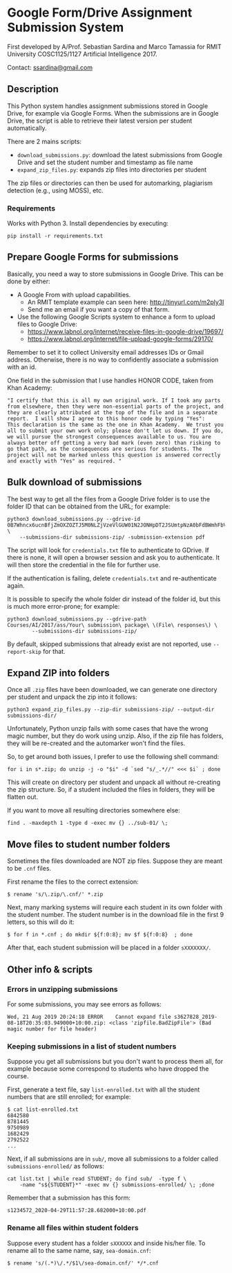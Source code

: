 # Google Form/Drive Assignment Submission System #

First developed by A/Prof. Sebastian Sardina and Marco Tamassia for RMIT University COSC1125/1127 Artificial Intelligence 2017.

Contact: ssardina@gmail.com

## Description

This Python system handles assignment submissions stored in Google Drive, for example via Google Forms. 
When the submissions are in Google Drive, the script is able to retrieve their latest version per student automatically.

There are 2 mains scripts:

- `download_submissions.py`: 
    download the latest submissions from Google Drive and set the student number and timestamp as file name
- `expand_zip_files.py`:
    expands zip files into directories per student

The zip files or directories can then be used for automarking, plagiarism detection (e.g., using MOSS), etc.

### Requirements

Works with Python 3. Install dependencies by executing:

```shell
pip install -r requirements.txt
```

## Prepare Google Forms for submissions

Basically, you need a way to store submissions in Google Drive. This can be done by either:

- A Google From with upload capabilities.
  - An RMIT template example can seen here: http://tinyurl.com/m2ply3l
  - Send me an email if you want a copy of that form.
- Use the following Google Scripts system to enhance a form to upload files to Google Drive:
  - https://www.labnol.org/internet/receive-files-in-google-drive/19697/
  - https://www.labnol.org/internet/file-upload-google-forms/29170/

Remember to set it to collect University email addresses IDs or Gmail address.  Otherwise, there is no way to confidently associate a submission with an id.

One field in the submission that I use handles HONOR CODE, taken from Khan Academy:

```
"I certify that this is all my own original work. If I took any parts from elsewhere, then they were non-essential parts of the project, and they are clearly attributed at the top of the file and in a separate report.  I will show I agree to this honor code by typing "Yes":
This declaration is the same as the one in Khan Academy.  We trust you all to submit your own work only; please don't let us down. If you do, we will pursue the strongest consequences available to us. You are always better off getting a very bad mark (even zero) than risking to go that path, as the consequences are serious for students. The project will not be marked unless this question is answered correctly and exactly with "Yes" as required. "
```

## Bulk download of submissions

The best way to get all the files from a Google Drive folder is to use the folder ID that can be obtained from the URL; for example:

```shell
python3 download_submissions.py --gdrive-id 0B7Whncx6ucnBfjZmOXZOZTJ5M0NLZjVzeVlGUW01N2JONHpDT2JSUmtpNzA0bFdBWmhFbVU \
    --submissions-dir submissions-zip/ -submission-extension pdf
```

The script will look for `credentials.txt` file to authenticate to GDrive. If there is none, it will open a browser session and ask you to authenticate. It will then store the credential in the file for further use. 

If the authentication is failing, delete `credentials.txt` and re-authenticate again.

It is possible to specify the whole folder dir instead of the folder id, but this is much more error-prone; for example:

```shell
python3 download_submissions.py --gdrive-path Courses/AI/2017/ass/Your\ submission\ package\ \(File\ responses\) \
        --submissions-dir submissions-zip/
```

By default, skipped submissions that already exist are not reported, use `--report-skip` for that.

## Expand ZIP into folders

Once all `.zip` files have been downloaded, we can generate one directory per student and unpack the zip into it follows:

```shell
python3 expand_zip_files.py --zip-dir submissions-zip/ --output-dir submissions-dir/
```

Unfortunately, Python unzip fails with some cases that have the wrong magic number, but they do work using unzip. Also, if the zip file has folders, they will be re-created and the automarker won't find the files.

So, to get around both issues, I prefer to use the following shell command:

```shell
for i in s*.zip; do unzip -j -o "$i" -d `sed "s/_.*//" <<< $i` ; done
```

This will create on directory per student and unpack all without re-creating the zip structure. So, if a student included the files in folders, they will be flatten out.

If you want to move all resulting directories somewhere else:

```shell
find . -maxdepth 1 -type d -exec mv {} ../sub-01/ \;
```

## Move files to student number folders


Sometimes the files downloaded are NOT zip files. Suppose they are meant to be `.cnf` files.

First rename the files to the correct extension:

```shell
$ rename 's/\.zip/\.cnf/' *.zip
```

Next, many marking systems will require each student in its own folder with the student number. The student number is in the download file in the first 9 letters, so this will do it:

```shell
$ for f in *.cnf ; do mkdir ${f:0:8}; mv $f ${f:0:8}  ; done
```

After that, each student submission will be placed in a folder `sXXXXXXX/`.

## Other info & scripts

### Errors in unzipping submissions

For some submissions, you may see errors as follows:

```shell
Wed, 21 Aug 2019 20:24:18 ERROR    Cannot expand file s3627828_2019-08-18T20:35:03.949000+10:00.zip: <class 'zipfile.BadZipFile'> (Bad magic number for file header)
```

### Keeping submissions in a list of student numbers

Suppose you get all submissions but you don't want to process them all, for example because some correspond to students who have dropped the course.

First, generate a text file, say `list-enrolled.txt` with all the student numbers that are still enrolled; for example:

```
$ cat list-enrolled.txt
6842580
8781445
9750989
1682429
2792522
...
```

Next, if all submissions are in `sub/`, move all submissions to a folder called `submissions-enrolled/` as follows:

```shell
cat list.txt | while read STUDENT; do find sub/  -type f \
    -name "s${STUDENT}*" -exec mv {} submissions-enrolled/ \; ;done
```

Remember that a submission has this form:

```
s1234572_2020-04-29T11:57:28.682000+10:00.pdf
```

### Rename all files within student folders

Suppose every student has a folder `sXXXXXX` and inside his/her file. To rename all to the same name, say, `sea-domain.cnf`:

```shell
$ rename 's/(.*)\/.*/$1\/sea-domain.cnf/' */*.cnf
```